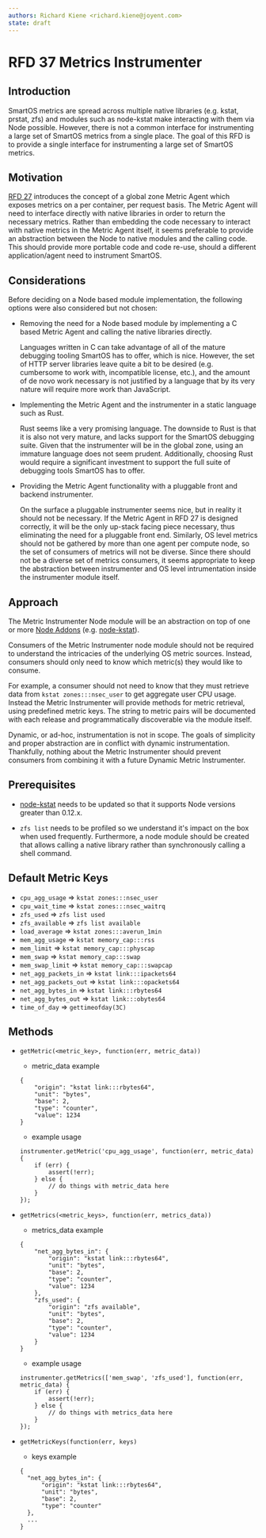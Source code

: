```yaml
---
authors: Richard Kiene <richard.kiene@joyent.com>
state: draft
---
```


<!--
    This Source Code Form is subject to the terms of the Mozilla Public
    License, v. 2.0. If a copy of the MPL was not distributed with this
    file, You can obtain one at http://mozilla.org/MPL/2.0/.
-->

<!--
    Copyright 2016 Joyent
-->

# RFD 37 Metrics Instrumenter

## Introduction
SmartOS metrics are spread across multiple native libraries
(e.g. kstat, prstat, zfs) and modules such as node-kstat make interacting with
them via Node possible. However, there is not a common interface for
instrumenting a large set of SmartOS metrics from a single place. The goal of
this RFD is to provide a single interface for instrumenting a large set of
SmartOS metrics.

## Motivation
[RFD 27](https://github.com/joyent/rfd/blob/master/rfd/0027/README.md)
introduces the concept of a global zone Metric Agent which exposes metrics on a
per container, per request basis. The Metric Agent will need to interface
directly with native libraries in order to return the necessary metrics. Rather
than embedding the code necessary to interact with native metrics in the Metric
Agent itself, it seems preferable to provide an abstraction between the Node to
native modules and the calling code. This should provide more portable code and
code re-use, should a different application/agent need to instrument SmartOS.

## Considerations
Before deciding on a Node based module implementation, the following options
were also considered but not chosen:

* Removing the need for a Node based module by implementing a C based Metric
Agent and calling the native libraries directly.

    Languages written in C can take advantage of all of the mature debugging
    tooling SmartOS has to offer, which is nice. However, the set of HTTP server
    libraries leave quite a bit to be desired (e.g. cumbersome to work with,
    incompatible license, etc.), and the amount of de novo work necessary is not
    justified by a language that by its very nature will require more work than
    JavaScript.

* Implementing the Metric Agent and the instrumenter in a static language such
as Rust.

    Rust seems like a very promising language. The downside to Rust is that
    it is also not very mature, and lacks support for the SmartOS debugging
    suite. Given that the instrumenter will be in the global zone, using an
    immature language does not seem prudent. Additionally, choosing Rust would
    require a significant investment to support the full suite of debugging
    tools SmartOS has to offer.

* Providing the Metric Agent functionality with a pluggable front and backend
  instrumenter.

    On the surface a pluggable instrumenter seems nice, but in reality it should
    not be necessary. If the Metric Agent in RFD 27 is designed correctly, it
    will be the only up-stack facing piece necessary, thus eliminating the need
    for a pluggable front end. Similarly, OS level metrics should not be
    gathered by more than one agent per compute node, so the set of consumers of
    metrics will not be diverse. Since there should not be a diverse set of
    metrics consumers, it seems appropriate to keep the abstraction between
    instrumenter and OS level intrumentation inside the instrumenter module
    itself.

## Approach
The Metric Instrumenter Node module will be an abstraction on top of one or more
[Node Addons](https://nodejs.org/api/addons.html)
(e.g. [node-kstat](https://github.com/bcantrill/node-kstat)).

Consumers of the Metric Instrumenter node module should not be required to
understand the intricacies of the underlying OS metric sources. Instead,
consumers should only need to know which metric(s) they would like to consume.

For example, a consumer should not need to know that they must retrieve data
from `kstat zones:::nsec_user` to get aggregate user CPU usage. Instead the
Metric Instrumenter will provide methods for metric retrieval, using predefined
metric keys. The string to metric pairs will be documented with each release and
programmatically discoverable via the module itself.

Dynamic, or ad-hoc, instrumentation is not in scope. The goals of simplicity and
proper abstraction are in conflict with dynamic instrumentation. Thankfully,
nothing about the Metric Instrumenter should prevent consumers from combining it
with a future Dynamic Metric Instrumenter.

## Prerequisites

* [node-kstat](https://github.com/bcantrill/node-kstat) needs to be updated so
that it supports Node versions greater than 0.12.x.

* `zfs list` needs to be profiled so we understand it's impact on the box when
used frequently. Furthermore, a node module should be created that allows
calling a native library rather than synchronously calling a shell command.

## Default Metric Keys
* `cpu_agg_usage` => `kstat zones:::nsec_user`
* `cpu_wait_time` => `kstat zones:::nsec_waitrq`
* `zfs_used` => `zfs list used`
* `zfs_available` => `zfs list available`
* `load_average` => `kstat zones:::averun_1min`
* `mem_agg_usage` => `kstat memory_cap:::rss`
* `mem_limit` => `kstat memory_cap:::physcap`
* `mem_swap` => `kstat memory_cap:::swap`
* `mem_swap_limit` => `kstat memory_cap:::swapcap`
* `net_agg_packets_in` => `kstat link:::ipackets64`
* `net_agg_packets_out` => `kstat link:::opackets64`
* `net_agg_bytes_in` => `kstat link:::rbytes64`
* `net_agg_bytes_out` => `kstat link:::obytes64`
* `time_of_day` => `gettimeofday(3C)`

## Methods
* `getMetric(<metric_key>, function(err, metric_data))`
  * metric_data example

  ```
  {
      "origin": "kstat link:::rbytes64",
      "unit": "bytes",
      "base": 2,
      "type": "counter",
      "value": 1234
  }
  ```
  * example usage

  ```
  instrumenter.getMetric('cpu_agg_usage', function(err, metric_data) {
      if (err) {
          assert(!err);
      } else {
          // do things with metric_data here
      }
  });
  ```

* `getMetrics(<metric_keys>, function(err, metrics_data))`
  * metrics_data example

  ```
  {
      "net_agg_bytes_in": {
          "origin": "kstat link:::rbytes64",
          "unit": "bytes",
          "base": 2,
          "type": "counter",
          "value": 1234
      },
      "zfs_used": {
          "origin": "zfs available",
          "unit": "bytes",
          "base": 2,
          "type": "counter",
          "value": 1234
      }
  }
  ```
  * example usage

  ```
  instrumenter.getMetrics(['mem_swap', 'zfs_used'], function(err, metric_data) {
      if (err) {
          assert(!err);
      } else {
          // do things with metrics_data here
      }
  });
  ```

* `getMetricKeys(function(err, keys)`
  * keys example

  ```
  {
    "net_agg_bytes_in": {
        "origin": "kstat link:::rbytes64",
        "unit": "bytes",
        "base": 2,
        "type": "counter"
    },
    ...
  }
  ```
